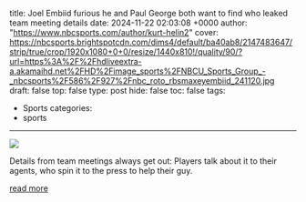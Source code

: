 title: Joel Embiid furious he and Paul George both want to find who leaked team meeting details
date: 2024-11-22 02:03:08 +0000
author: "https://www.nbcsports.com/author/kurt-helin2"
cover: https://nbcsports.brightspotcdn.com/dims4/default/ba40ab8/2147483647/strip/true/crop/1920x1080+0+0/resize/1440x810!/quality/90/?url=https%3A%2F%2Fhdliveextra-a.akamaihd.net%2FHD%2Fimage_sports%2FNBCU_Sports_Group_-_nbcsports%2F586%2F927%2Fnbc_roto_rbsmaxeyembiid_241120.jpg
draft: false
top: false
type: post
hide: false
toc: false
tags:
  - Sports
categories:
  - sports
---

![](https://nbcsports.brightspotcdn.com/dims4/default/ba40ab8/2147483647/strip/true/crop/1920x1080+0+0/resize/1440x810!/quality/90/?url=https%3A%2F%2Fhdliveextra-a.akamaihd.net%2FHD%2Fimage_sports%2FNBCU_Sports_Group_-_nbcsports%2F586%2F927%2Fnbc_roto_rbsmaxeyembiid_241120.jpg)

Details from team meetings always get out: Players talk about it to their agents, who spin it to the press to help their guy.

[read more](https://www.nbcsports.com/nba/news/joel-embiid-furious-he-and-paul-george-both-want-to-find-who-leaked-team-meeting-details)
